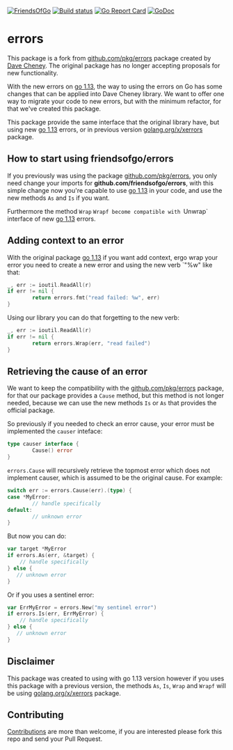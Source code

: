 [![FriendsOfGo](https://img.shields.io/badge/powered%20by-Friends%20of%20Go-73D7E2.svg)](https://friendsofgo.tech)
[![Build status](https://ci.appveyor.com/api/projects/status/phjkr6de4mnb19kq?svg=true)](https://ci.appveyor.com/project/aperezg/errors)
[![Go Report Card](https://goreportcard.com/badge/github.com/friendsofgo/errors)](https://goreportcard.com/report/github.com/friendsofgo/errors)
[![GoDoc](https://godoc.org/github.com/friendsofgo/errors?status.svg)](https://godoc.org/github.com/friendsofgo/errors)

# errors

This package is a fork from [github.com/pkg/errors](https://github.com/pkg/errors) package created by
[Dave Cheney](https://github.com/davecheney). The original package has no longer accepting proposals for new functionality.

With the new errors on [go 1.13](https://godoc.org/errors), the way to using the errors on Go has some
changes that can be applied into Dave Cheney library. We want to offer one way to migrate your code to new
errors, but with the minimum refactor, for that we've created this package.

This package provide the same interface that the original library have, but using new [go 1.13](https://godoc.org/errors)
errors, or in previous version [golang.org/x/xerrors](https://golang.org/x/xerrors) package.

## How to start using friendsofgo/errors

If you previously was using the package [github.com/pkg/errors](https://github.com/pkg/errors), you only need
change your imports for **github.com/friendsofgo/errors**, with this simple change now you're capable to use
[go 1.13](https://godoc.org/errors) in your code, and use the new methods `As` and `Is` if you want.

Furthermore the method `Wrap` `Wrapf become compatible with `Unwrap` interface of new [go 1.13](https://godoc.org/errors) errors.

## Adding context to an error

With the original package [go 1.13](https://godoc.org/errors) if you want add context, ergo wrap your error you need to create
a new error and using the new verb `"%w" like that:

```go
_, err := ioutil.ReadAll(r)
if err != nil {
        return errors.fmt("read failed: %w", err)
}
```

Using our library you can do that forgetting to the new verb:

```go
_, err := ioutil.ReadAll(r)
if err != nil {
        return errors.Wrap(err, "read failed")
}
```

## Retrieving the cause of an error

We want to keep the compatibility with the [github.com/pkg/errors](https://github.com/pkg/errors) package, for that
our package provides a `Cause` method, but this method is not longer needed, because we can use the new methods `Is` or `As`
that provides the official package.

So previously if you needed to check an error cause, your error must be implemented the `causer` inteface:

```go
type causer interface {
        Cause() error
}
```

`errors.Cause` will recursively retrieve the topmost error which does not implement causer, which is assumed to be the original cause. For example:

```go
switch err := errors.Cause(err).(type) {
case *MyError:
        // handle specifically
default:
        // unknown error
}
```

But now you can do:

```go
var target *MyError
if errors.As(err, &target) {
    // handle specifically
} else {
   // unknown error
}
```

Or if you uses a sentinel error:

```go
var ErrMyError = errors.New("my sentinel error")
if errors.Is(err, ErrMyError) {
    // handle specifically
} else {
   // unknown error
}
```

## Disclaimer
This package was created to using with go 1.13 version however if you uses this package with a previous version, the methods
`As`, `Is`, `Wrap` and `Wrapf` will be using [golang.org/x/xerrors](https://golang.org/x/xerrors) package.

## Contributing

[Contributions](https://github.com/friendsofgo/errors/issues?q=is%3Aissue+is%3Aopen) are more than welcome, if you are interested please fork this repo and send your Pull Request.
